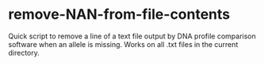 # remove-NAN-from-file-contents
Quick script to remove a line of a text file output by DNA profile comparison software when an allele is missing. Works on all .txt files in the current directory.

